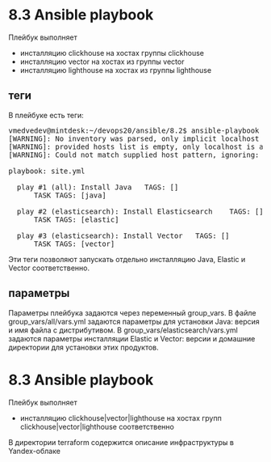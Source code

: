 # 8.3 Ansible playbook
Плейбук выполняет
- инсталляцию clickhouse на хостах группы clickhouse
- инсталляцию vector на хостах из группы vector
- инсталляцию lighthouse на хостах из группы lighthouse
## теги
В плейбуке есть теги:
<pre>
vmedvedev@mintdesk:~/devops20/ansible/8.2$ ansible-playbook site.yml --list-tags
[WARNING]: No inventory was parsed, only implicit localhost is available
[WARNING]: provided hosts list is empty, only localhost is available. Note that the implicit localhost does not match 'all'
[WARNING]: Could not match supplied host pattern, ignoring: elasticsearch

playbook: site.yml

  play #1 (all): Install Java	TAGS: []
      TASK TAGS: [java]

  play #2 (elasticsearch): Install Elasticsearch	TAGS: []
      TASK TAGS: [elastic]

  play #3 (elasticsearch): Install Vector	TAGS: []
      TASK TAGS: [vector]
</pre>
Эти теги позволяют запускать отдельно инсталляцию Java, Elastic и Vector соответственно.
## параметры
Параметры плейбука задаются через переменный group_vars. В файле group_vars/all/vars.yml задаются параметры для установки Java: версия и имя файла с дистрибутивом. В group_vars/elasticsearch/vars.yml задаются параметры инсталляции Elastic и Vector: версии и домашние директории для установки этих продуктов.

# 8.3 Ansible playbook
Плейбук выполняет
- инсталляцию clickhouse|vector|lighthouse на хостах групп clickhouse|vector|lighthouse соответственно

В директории terraform содержится описание инфраструктуры в Yandex-облаке
